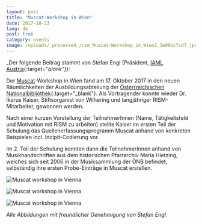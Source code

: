 ```yaml
---
layout: post
title: "Muscat-Workshop in Wien"
date: 2017-10-23
lang: de
post: true
category: events
image: /uploads/_processed_/csm_Muscat-Workshop_in_Wien1_3e09bc7cd7.jpg
---
```



_Der folgende Beitrag stammt von Stefan Engl (Präsident, [IAML Austria](https://www.iaml.at/){:target="_blank"}):_

Der [Muscat](/de/community/muscat.html)-Workshop in Wien fand am 17. Oktober 2017 in den neuen Räumlichkeiten der Ausbildungsabteilung der [Österrreichischen Nationalbibliothek](https://www.onb.ac.at/){:target="_blank"}. Als Vortragender konnte wieder Dr. Ikarus Kaiser, Stiftsorganist von Wilhering und langjähriger RISM-Mitarbeiter, gewonnen werden.

Nach einer kurzen Vorstellung der TeilnehmerInnen (Name, Tätigkeitsfeld und Motivation mit RISM zu arbeiten) stellte Kaiser im ersten Teil der Schulung das Quellenerfassungsprogramm Muscat anhand von konkreten Beispielen incl. Incipit-Codierung vor.

Im 2. Teil der Schulung konnten dann die TeilnehmerInnen anhand von Musikhandschriften aus dem historischen Pfarrarchiv Maria Hietzing, welches sich seit 2006 in der Musiksammlung der ÖNB befindet, selbständig ihre ersten Probe-Einträge in Muscat erstellen.



![Muscat workshop in Vienna](http://rism.info/fileadmin/content/news/Muscat-Workshop_in_Wien2_816x458.jpg)



![Muscat workshop in Vienna](http://rism.info/fileadmin/content/news/Muscat-Workshop_in_Wien3_344x612.jpg)



![Muscat workshop in Vienna](http://rism.info/fileadmin/content/news/Muscat-Workshop_in_Wien4_648x384.jpg)

_Alle Abbildungen mit freundlicher Genehmigung von Stefan Engl._

<script type="text/javascript">var switchTo5x=true;</script><script type="text/javascript" src="http://w.sharethis.com/button/buttons.js"></script><script type="text/javascript">stLight.options({publisher: "9b601438-1ce1-49d8-bfd7-9cff5df54c17", doNotHash: false, doNotCopy: false, hashAddressBar: false});</script>